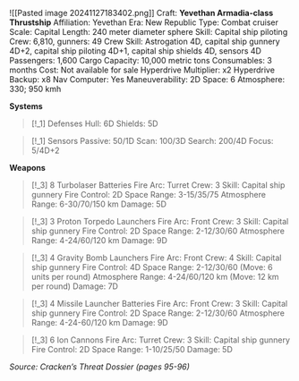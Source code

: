 ![[Pasted image 20241127183402.png]]
Craft: **Yevethan Armadia-class Thrustship**
Affiliation: Yevethan
Era: New Republic
Type: Combat cruiser
Scale: Capital
Length: 240 meter diameter sphere
Skill: Capital ship piloting
Crew: 6,810, gunners: 49
Crew Skill: Astrogation 4D, capital ship gunnery 4D+2, capital ship piloting 4D+1, capital ship shields 4D, sensors 4D
Passengers: 1,600
Cargo Capacity: 10,000 metric tons
Consumables: 3 months
Cost: Not available for sale
Hyperdrive Multiplier: x2
Hyperdrive Backup: x8
Nav Computer: Yes
Maneuverability: 2D
Space: 6
Atmosphere: 330; 950 kmh

**Systems**
> [!_1] Defenses
> Hull: 6D
> Shields: 5D

> [!_1] Sensors
> Passive: 50/1D
> Scan: 100/3D
> Search: 200/4D
> Focus: 5/4D+2

**Weapons**
> [!_3] 8 Turbolaser Batteries
> Fire Arc: Turret
> Crew: 3
> Skill: Capital ship gunnery
> Fire Control: 2D
> Space Range: 3-15/35/75
> Atmosphere Range: 6-30/70/150 km
> Damage: 5D

> [!_3] 3 Proton Torpedo Launchers
> Fire Arc: Front
> Crew: 3
> Skill: Capital ship gunnery
> Fire Control: 2D
> Space Range: 2-12/30/60
> Atmosphere Range: 4-24/60/120 km
> Damage: 9D

> [!_3] 4 Gravity Bomb Launchers
> Fire Arc: Front
> Crew: 4
> Skill: Capital ship gunnery
> Fire Control: 4D
> Space Range: 2-12/30/60 (Move: 6 units per round)
> Atmosphere Range: 4-24/60/120 km (Move: 12 km per
> round)
> Damage: 7D

> [!_3] 4 Missile Launcher Batteries
> Fire Arc: Front
> Crew: 3
> Skill: Capital ship gunnery
> Fire Control: 2D
> Space Range: 2-12/30/60
> Atmosphere Range: 4-24-60/120 km
> Damage: 9D

> [!_3] 6 Ion Cannons
> Fire Arc: Turret
> Crew: 3
> Skill: Capital ship gunnery
> Fire Control: 2D
> Space Range: 1-10/25/50
> Damage: 5D



*Source: Cracken’s Threat Dossier (pages 95-96)*